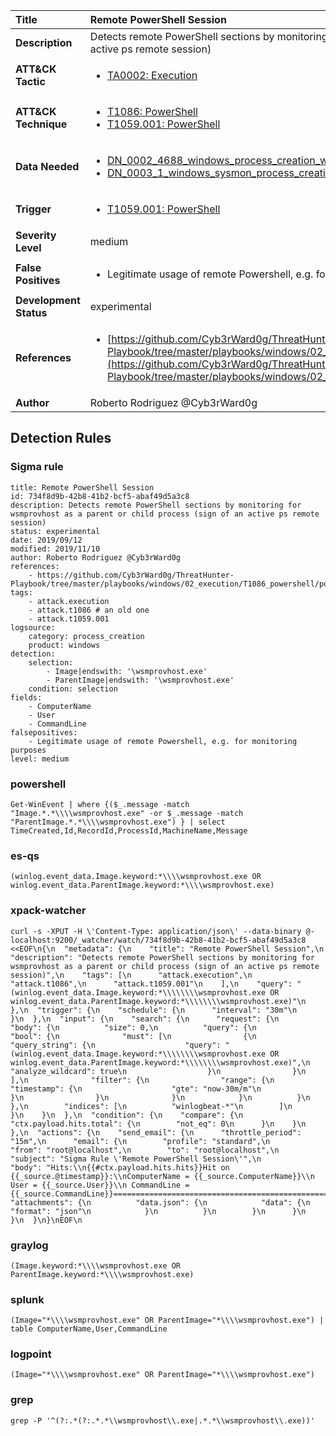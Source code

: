 | Title                    | Remote PowerShell Session       |
|:-------------------------|:------------------|
| **Description**          | Detects remote PowerShell sections by monitoring for wsmprovhost as a parent or child process (sign of an active ps remote session) |
| **ATT&amp;CK Tactic**    |  <ul><li>[TA0002: Execution](https://attack.mitre.org/tactics/TA0002)</li></ul>  |
| **ATT&amp;CK Technique** | <ul><li>[T1086: PowerShell](https://attack.mitre.org/techniques/T1086)</li><li>[T1059.001: PowerShell](https://attack.mitre.org/techniques/T1059/001)</li></ul>  |
| **Data Needed**          | <ul><li>[DN_0002_4688_windows_process_creation_with_commandline](../Data_Needed/DN_0002_4688_windows_process_creation_with_commandline.md)</li><li>[DN_0003_1_windows_sysmon_process_creation](../Data_Needed/DN_0003_1_windows_sysmon_process_creation.md)</li></ul>  |
| **Trigger**              | <ul><li>[T1059.001: PowerShell](../Triggers/T1059.001.md)</li></ul>  |
| **Severity Level**       | medium |
| **False Positives**      | <ul><li>Legitimate usage of remote Powershell, e.g. for monitoring purposes</li></ul>  |
| **Development Status**   | experimental |
| **References**           | <ul><li>[https://github.com/Cyb3rWard0g/ThreatHunter-Playbook/tree/master/playbooks/windows/02_execution/T1086_powershell/powershell_remote_session.md](https://github.com/Cyb3rWard0g/ThreatHunter-Playbook/tree/master/playbooks/windows/02_execution/T1086_powershell/powershell_remote_session.md)</li></ul>  |
| **Author**               | Roberto Rodriguez @Cyb3rWard0g |


## Detection Rules

### Sigma rule

```
title: Remote PowerShell Session
id: 734f8d9b-42b8-41b2-bcf5-abaf49d5a3c8
description: Detects remote PowerShell sections by monitoring for wsmprovhost as a parent or child process (sign of an active ps remote session)
status: experimental
date: 2019/09/12
modified: 2019/11/10
author: Roberto Rodriguez @Cyb3rWard0g
references:
    - https://github.com/Cyb3rWard0g/ThreatHunter-Playbook/tree/master/playbooks/windows/02_execution/T1086_powershell/powershell_remote_session.md
tags:
    - attack.execution
    - attack.t1086 # an old one
    - attack.t1059.001
logsource:
    category: process_creation
    product: windows
detection:
    selection:
        - Image|endswith: '\wsmprovhost.exe'
        - ParentImage|endswith: '\wsmprovhost.exe'
    condition: selection
fields:
    - ComputerName
    - User
    - CommandLine
falsepositives:
    - Legitimate usage of remote Powershell, e.g. for monitoring purposes
level: medium

```





### powershell
    
```
Get-WinEvent | where {($_.message -match "Image.*.*\\\\wsmprovhost.exe" -or $_.message -match "ParentImage.*.*\\\\wsmprovhost.exe") } | select TimeCreated,Id,RecordId,ProcessId,MachineName,Message
```


### es-qs
    
```
(winlog.event_data.Image.keyword:*\\\\wsmprovhost.exe OR winlog.event_data.ParentImage.keyword:*\\\\wsmprovhost.exe)
```


### xpack-watcher
    
```
curl -s -XPUT -H \'Content-Type: application/json\' --data-binary @- localhost:9200/_watcher/watch/734f8d9b-42b8-41b2-bcf5-abaf49d5a3c8 <<EOF\n{\n  "metadata": {\n    "title": "Remote PowerShell Session",\n    "description": "Detects remote PowerShell sections by monitoring for wsmprovhost as a parent or child process (sign of an active ps remote session)",\n    "tags": [\n      "attack.execution",\n      "attack.t1086",\n      "attack.t1059.001"\n    ],\n    "query": "(winlog.event_data.Image.keyword:*\\\\\\\\wsmprovhost.exe OR winlog.event_data.ParentImage.keyword:*\\\\\\\\wsmprovhost.exe)"\n  },\n  "trigger": {\n    "schedule": {\n      "interval": "30m"\n    }\n  },\n  "input": {\n    "search": {\n      "request": {\n        "body": {\n          "size": 0,\n          "query": {\n            "bool": {\n              "must": [\n                {\n                  "query_string": {\n                    "query": "(winlog.event_data.Image.keyword:*\\\\\\\\wsmprovhost.exe OR winlog.event_data.ParentImage.keyword:*\\\\\\\\wsmprovhost.exe)",\n                    "analyze_wildcard": true\n                  }\n                }\n              ],\n              "filter": {\n                "range": {\n                  "timestamp": {\n                    "gte": "now-30m/m"\n                  }\n                }\n              }\n            }\n          }\n        },\n        "indices": [\n          "winlogbeat-*"\n        ]\n      }\n    }\n  },\n  "condition": {\n    "compare": {\n      "ctx.payload.hits.total": {\n        "not_eq": 0\n      }\n    }\n  },\n  "actions": {\n    "send_email": {\n      "throttle_period": "15m",\n      "email": {\n        "profile": "standard",\n        "from": "root@localhost",\n        "to": "root@localhost",\n        "subject": "Sigma Rule \'Remote PowerShell Session\'",\n        "body": "Hits:\\n{{#ctx.payload.hits.hits}}Hit on {{_source.@timestamp}}:\\nComputerName = {{_source.ComputerName}}\\n        User = {{_source.User}}\\n CommandLine = {{_source.CommandLine}}================================================================================\\n{{/ctx.payload.hits.hits}}",\n        "attachments": {\n          "data.json": {\n            "data": {\n              "format": "json"\n            }\n          }\n        }\n      }\n    }\n  }\n}\nEOF\n
```


### graylog
    
```
(Image.keyword:*\\\\wsmprovhost.exe OR ParentImage.keyword:*\\\\wsmprovhost.exe)
```


### splunk
    
```
(Image="*\\\\wsmprovhost.exe" OR ParentImage="*\\\\wsmprovhost.exe") | table ComputerName,User,CommandLine
```


### logpoint
    
```
(Image="*\\\\wsmprovhost.exe" OR ParentImage="*\\\\wsmprovhost.exe")
```


### grep
    
```
grep -P '^(?:.*(?:.*.*\\wsmprovhost\\.exe|.*.*\\wsmprovhost\\.exe))'
```



